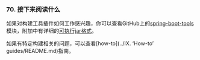 ### 70. 接下来阅读什么

如果对构建工具插件如何工作感兴趣，你可以查看GitHub上的[spring-boot-tools](https://github.com/spring-projects/spring-boot/tree/v2.0.0.M2/spring-boot-tools)模块，附加中有详细的[可执行jar格式](https://docs.spring.io/spring-boot/docs/2.0.0.M5/reference/htmlsingle/#executable-jar)。

如果有特定构建相关的问题，可以查看[how-to](../IX. ‘How-to’ guides/README.md)指南。
